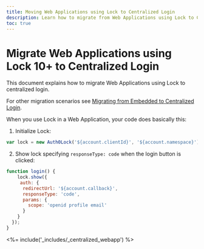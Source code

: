 ```yaml
---
title: Moving Web Applications using Lock to Centralized Login 
description: Learn how to migrate from Web Applications using Lock to Centralized Login
toc: true
---
```

# Migrate Web Applications using Lock 10+ to Centralized Login

This document explains how to migrate Web Applications using Lock to centralized login. 

For other migration scenarios see [Migrating from Embedded to Centralized Login](/guides/login/migration-embedded-centralized).

When you use Lock in a Web Application, your code does basically this:

1. Initialize Lock:

```js
var lock = new Auth0Lock('${account.clientId}', '${account.namespace}');
```
2. Show lock specifying `responseType: code` when the login button is clicked:

```js
function login() {
    lock.show({
     auth: {
      redirectUrl: '${account.callback}',
      responseType: 'code',
      params: {
        scope: 'openid profile email' 
      }
    }
  });
}
```

<%= include('_includes/_centralized_webapp') %>
